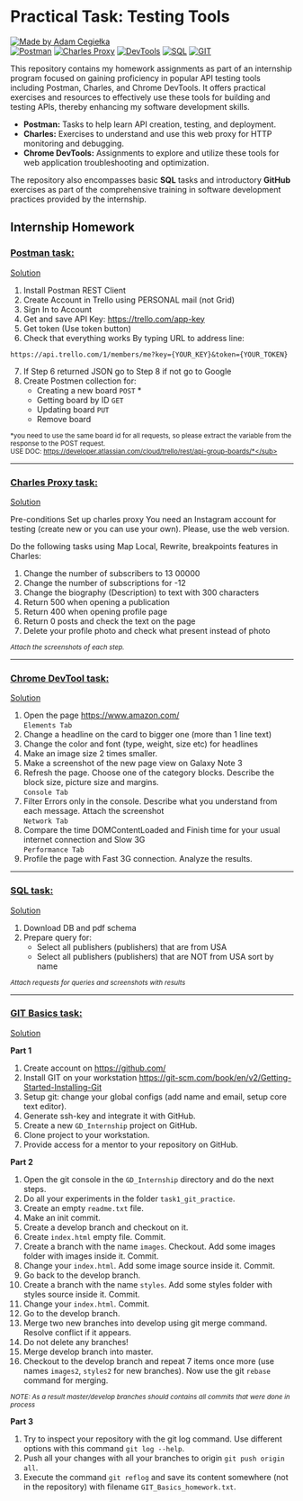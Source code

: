 # Practical Task: Testing Tools

[![Made by Adam Cegiełka](https://img.shields.io/badge/made%20by%20-Adam%20Cegielka-blue.svg?style=flat-square)](https://adamcegielka.pl) <br>
[![Postman](https://img.shields.io/badge/Postman-Docs-ef5b25.svg?logo=postman)](https://learning.postman.com/docs/introduction/overview/)
[![Charles Proxy](https://img.shields.io/badge/Charles-Docs-bde.svg?logo=charles)](https://www.charlesproxy.com/documentation/welcome/)
[![DevTools](https://img.shields.io/badge/DevTools-Docs-2172f8.svg?logo=google-chrome)](https://developer.chrome.com/docs/devtools)
[![SQL](https://img.shields.io/badge/SQL-Tutorial-04AA6D.svg?logo=mysql)](https://www.w3schools.com/sql/default.asp)
[![GIT](https://img.shields.io/badge/GIT-Docs-f14e32.svg?logo=git)](https://git-scm.com/doc)

This repository contains my homework assignments as part of an internship program focused on gaining proficiency in popular API testing tools including Postman, Charles, and Chrome DevTools. It offers practical exercises and resources to effectively use these tools for building and testing APIs, thereby enhancing my software development skills.
- **Postman:** Tasks to help learn API creation, testing, and deployment.
- **Charles:** Exercises to understand and use this web proxy for HTTP monitoring and debugging.
- **Chrome DevTools:** Assignments to explore and utilize these tools for web application troubleshooting and optimization.  

The repository also encompasses basic **SQL** tasks and introductory **GitHub** exercises as part of the comprehensive training in software development practices provided by the internship.

## Internship Homework

### [Postman task:](https://github.com/AdamCegGrid/practical_task_module_8/tree/main/Postman_Task)  
[Solution](https://github.com/AdamCegGrid/practical_task_module_8/tree/main/Postman_Task)  
1. Install Postman REST Client
2. Create Account in Trello using PERSONAL mail (not Grid)
3. Sign In to Account
4. Get and save API Key: https://trello.com/app-key
5. Get token (Use token button)
6. Check that everything works By typing URL to address line: 
```
https://api.trello.com/1/members/me?key={YOUR_KEY}&token={YOUR_TOKEN}
```
7. If Step 6 returned JSON go to Step 8 if not go to Google
8. Create Postmen collection for:
    - Creating a new board `POST` *
    - Getting board by ID `GET`
    - Updating board `PUT`
    - Remove board  

<sub> *you need to use the same board id for all requests, so please extract the variable from the response to the POST request.  
USE DOC: https://developer.atlassian.com/cloud/trello/rest/api-group-boards/*</sub>

---

### [Charles Proxy task:](https://github.com/AdamCegGrid/practical_task_module_8/tree/main/Charls_Task)   
[Solution](https://github.com/AdamCegGrid/practical_task_module_8/tree/main/Charls_Task)  

Pre-conditions
Set up charles proxy
You need an Instagram account for testing (create new or you can use your own). Please, use the web version.

Do the following tasks using Map Local, Rewrite, breakpoints features in Charles:
1. Change the number of subscribers to 13 00000
2. Change the number of subscriptions for -12
3. Change the biography (Description) to text with 300 characters
4. Return 500 when opening a publication
5. Return 400 when opening profile page
6. Return 0 posts and check the text on the page
7. Delete your profile photo and check what present instead of photo

<sub>*Attach the screenshots of each step.*</sub>

---

### [Chrome DevTool task:](https://github.com/AdamCegGrid/practical_task_module_8/tree/main/DevTools_Task)  
[Solution](https://github.com/AdamCegGrid/practical_task_module_8/tree/main/DevTools_Task)  

1. Open the page https://www.amazon.com/  
`Elements Tab`  
2. Change a headline on the card to bigger one (more than 1 line text)  
3. Change the color and font (type, weight, size etc) for headlines
4. Make an image size 2 times smaller.
5. Make a screenshot of the new page view on Galaxy Note 3
6. Refresh the page. Choose one of the category blocks. Describe the block size, picture size and margins.  
`Console Tab`
7. Filter Errors only in the console. Describe what you understand from each message. Attach the screenshot  
`Network Tab`  
8. Compare the time DOMContentLoaded and Finish time for your usual internet connection and Slow 3G  
`Performance Tab`
9. Profile the page with Fast 3G connection. Analyze the results.

---

### [SQL task:](https://github.com/AdamCegGrid/practical_task_module_8/tree/main/SQL_Task)  
[Solution](https://github.com/AdamCegGrid/practical_task_module_8/tree/main/SQL_Task)  

1. Download DB and pdf schema
2. Prepare query for:
    - Select all publishers (publishers) that are from USA
    - Select all publishers (publishers) that are NOT from USA sort by name

<sub>*Attach requests for queries and screenshots with results*</sub>

---

### [GIT Basics task:](https://github.com/AdamCegGrid/GD_Internship)  
[Solution](https://github.com/AdamCegGrid/GD_Internship)  

**Part 1**


1. Create account on https://github.com/ 
2. Install GIT on your workstation https://git-scm.com/book/en/v2/Getting-Started-Installing-Git
3. Setup git: change your global configs (add name and email, setup core text editor).
4. Generate ssh-key and integrate it with GitHub.
5. Create a new `GD_Internship` project on GitHub.
6. Clone project to your workstation.
7. Provide access for a mentor to your repository on GitHub.

**Part 2**

1. Open the git console in the `GD_Internship` directory and do the next steps.
2. Do all your experiments in the folder `task1_git_practice`.
3. Create an empty `readme.txt` file.
4. Make an init commit.
5. Create a develop branch and checkout on it.
6. Create `index.html` empty file. Commit.
7. Create a branch with the name `images`. Checkout. Add some images folder with images inside it. Commit.
8. Change your `index.html`. Add some image source inside it. Commit.
9. Go back to the develop branch.
10. Create a branch with the name `styles`. Add some styles folder with styles source inside it. Commit.
11. Change your `index.html`. Commit.
12. Go to the develop branch.
13. Merge two new branches into develop using git merge command. Resolve conflict if it appears.
14. Do not delete any branches!
15. Merge develop branch into master.
16. Checkout to the develop branch and repeat 7 items once more (use names `images2`, `styles2` for new branches). Now use the git `rebase` command for merging.  

<sub>*NOTE: As a result master/develop branches should contains all commits that were done in process*</sub>

**Part 3**

1. Try to inspect your repository with the git log command. Use different options with this command `git log --help`.
2. Push all your changes with all your branches to origin `git push origin all`.
3. Execute the command `git reflog` and save its content somewhere (not in the repository) with filename `GIT_Basics_homework.txt`.